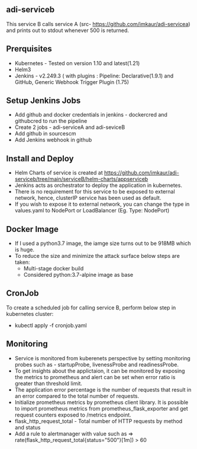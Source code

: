 ## adi-serviceb
This service B calls service A (src- https://github.com/imkaur/adi-servicea) and prints out to stdout whenever 500 is returned.
## Prerquisites
* Kubernetes - Tested on version 1.10 and latest(1.21)
* Helm3
* Jenkins - v2.249.3 ( with plugins : Pipeline: Declarative(1.9.1) and GitHub, Generic Webhook Trigger Plugin (1.75)
## Setup Jenkins Jobs
* Add github and docker credentials in jenkins - dockercred and githubcred to run the pipeline
* Create 2 jobs - adi-serviceA and adi-seviceB
* Add github in sourcescm
* Add Jenkins webhook in github
## Install and Deploy
* Helm Charts of service is created at https://github.com/imkaur/adi-serviceb/tree/main/serviceB/helm-charts/appserviceb
* Jenkins acts as orchestrator to deploy the application in kubernetes.
* There is no requirement for this service to be exposed to external network, hence, clusterIP service has been used as default.
* If you wish to expose it to external network, you can change the type in values.yaml to NodePort or LoadBalancer (Eg. Type: NodePort)
## Docker Image
* If I used a python3.7 image, the iamge size turns out to be 918MB which is huge.
* To reduce the size and minimize the attack surface below steps are taken:
  * Multi-stage docker build 
  * Considered python:3.7-alpine image as base
## CronJob
To create a scheduled job for calling service B, perform below step in kubernetes cluster:
* kubectl apply -f cronjob.yaml
## Monitoring
* Service is monitored from kuberenets perspective by setting monitoring probes such as - startupProbe, livenessProbe and readinessProbe.
* To get insights about the applictaion, it can be monitored by exposing the metrics to prometheus and alert can be set when error ratio is greater than threshold limit.
* The application error percentage is the number of requests that result in an error compared to the total number of requests.
* Initialize prometheus metrics by prometheus client library. It is possible to import prometheus metrics from prometheus_flask_exporter and get request counters exposed to /metrics endpoint.
* flask_http_request_total - Total number of HTTP requests by method and status
* Add a rule to alertmanager with value such as => rate(flask_http_request_total{status="500"}[1m]) > 60

